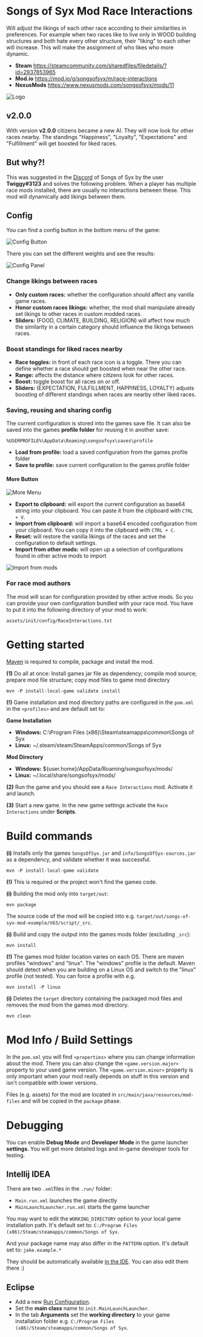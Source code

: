 # Songs of Syx Mod Race Interactions

Will adjust the likings of each other race according to their similarities in preferences. 
For example when two races like to live only in WOOD building structures and both hate every other structure, their "liking" to each other will increase.
This will make the assignment of who likes who more dynamic.

* **Steam** https://steamcommunity.com/sharedfiles/filedetails/?id=2937853965
* **Mod.io** https://mod.io/g/songsofsyx/m/race-interactions
* **NexusMods** https://www.nexusmods.com/songsofsyx/mods/11

![Logo](doc/img/logo2.png)

## v2.0.0

With version **v2.0.0** citizens became a new AI. They will now look for other races nearby. 
The standings "Happiness", "Loyalty", "Expectations" and "Fulfillment" will get boosted for liked races.


## But why?!

This was suggested in the [Discord](https://discord.gg/USqtpm89) of Songs of Syx by the user **Twiggy#3123** and solves the following problem.
When a player has multiple race mods installed, there are usually no interactions between these. This mod will dynamically add likings between them.

## Config

You can find a config button in the bottom menu of the game:

![Config Button](doc/img/config_button.png)

There you can set the different weights and see the results:

![Config Panel](doc/img/config_panel.png)

### Change likings between races

* **Only custom races:** whether the configuration should affect any vanilla game races.
* **Honor custom races likings:** whether, the mod shall manipulate already set likings to other races in custom modded races.
* **Sliders:** (FOOD, CLIMATE, BUILDING, RELIGION) will affect how much the similarity in a certain category should influence the likings between races.

### Boost standings for liked races nearby

* **Race toggles:** in front of each race icon is a toggle. There you can define whether a race should get boosted when near the other race.
* **Range:** affects the distance where citizens look for other races.
* **Boost:** toggle boost for all races on or off.
* **Sliders:** (EXPECTATION, FULFILLMENT, HAPPINESS, LOYALTY) adjusts boosting of different standings when races are nearby other liked races.

### Saving, reusing and sharing config

The current configuration is stored into the games save file.
It can also be saved into the games **profile folder** for reusing it in another save:

```
%USERPROFILE%\AppData\Roaming\songsofsyx\saves\profile
```

* **Load from profile:** load a saved configuration from the games profile folder
* **Save to profile:** save current configuration to the games profile folder

#### More Button

![More Menu](doc/img/more_menu.png)

* **Export to clipboard:** will export the current configuration as base64 string into your clipboard. You can paste it from the clipboard with `CTRL + V`.
* **Import from clipboard:** will import a base64 encoded configuration from your clipboard. You can copy it into the clipboard with `CTRL + C`.
* **Reset:** will restore the vanilla likings of the races and set the configuration to default settings.
* **Import from other mods:** will open up a selection of configurations found in other active mods to import

![Import from mods](doc/img/import_from_mods.png)

### For race mod authors

The mod will scan for configuration provided by other active mods. 
So you can provide your own configuration bundled with your race mod.
You have to put it into the following directory of your mod to work:

```
assets/init/config/RaceInteractions.txt
```

# Getting started

[Maven](https://maven.apache.org/) is required to compile, package and install the mod.

**(1)** Do all at once: Install games jar file as dependency; compile mod source; prepare mod file structure; copy mod files to game mod directory
```
mvn -P install-local-game validate install
```

**(!)** Game installation and mod directory paths are configured in the `pom.xml` in the `<profiles>` and are default set to:

**Game Installation**
* **Windows:** C:\Program Files (x86)\Steam\steamapps\common\Songs of Syx
* **Linux:** ~/.steam/steam/SteamApps/common/Songs of Syx

**Mod Directory**
* **Windows:** ${user.home}/AppData/Roaming/songsofsyx/mods/
* **Linux:** ~/.local/share/songsofsyx/mods/


**(2)** Run the game and you should see a `Race Interactions` mod. Activate it and launch.

**(3)** Start a new game. In the new game settings activate the `Race Interactions` under **Scripts**.

# Build commands

**(i)** Installs only the games `SongsOfSyx.jar` and `info/SongsOfSyx-sources.jar` as a dependency, and validate whether it was successful.
```
mvn -P install-local-game validate
```

**(!)** This is required or the project won't find the games code.

**(i)** Building the mod only into `target/out`:
```
mvn package
```

The source code of the mod will be copied into e.g. `target/out/songs-of-syx-mod-example/V63/script/_src`.

**(i)** Build and copy the output into the games mods folder (excluding `_src`):
```
mvn install
```

**(!)** The games mod folder location varies on each OS. There are maven profiles "windows" and "linux". The "windows" profile is the default.
Maven should detect when you are building on a Linux OS and switch to the "linux" profile (not tested).
You can force a profile with e.g.

```
mvn install -P linux
```

**(i)** Deletes the `target` directory containing the packaged mod files and removes the mod from the games mod directory.
```
mvn clean
```

# Mod Info / Build Settings

In the `pom.xml` you will find `<properties>` where you can change information about the mod.
There you can also change the `<game.version.major>` property to your used game version. 
The `<game.version.minor>` property is only important when your mod really depends on stuff in this version and isn't compatible with lower versions.

Files (e.g. assets) for the mod are located in `src/main/java/resources/mod-files` and will be copied in the `package` phase.

# Debugging

You can enable **Debug Mode** and **Developer Mode** in the game launcher **settings**. 
You will get more detailed logs and in-game developer tools for testing.

## Intellij IDEA

There are two `.xml`files in the `.run/` folder:

* `Main.run.xml` launches the game directly
* `MainLaunchLauncher.run.xml` starts the game launcher

You may want to edit the `WORKING_DIRECTORY` option to your local game installation path.
It's default set to: `C:/Program Files (x86)/Steam/steamapps/common/Songs of Syx`.

And your package name may also differ in the `PATTERN` option.
It's default set to: `jake.example.*`

They should be automatically available [in the IDE](https://www.jetbrains.com/help/idea/run-debug-configuration.html). 
You can also edit them there :)

## Eclipse

* Add a new [Run Configuration](https://www.subjectcoach.com/tutorials/detail/contents/beginners-guide-to-eclipse-ide/chapter/working-with-run-configurations).
* Set the **main class** name to `init.MainLaunchLauncher`.
* In the tab **Arguments** set the **working directory** to your game installation folder e.g. `C:/Program Files (x86)/Steam/steamapps/common/Songs of Syx`.


